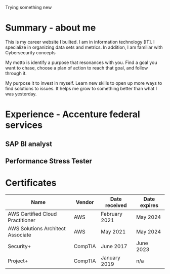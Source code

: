 Trying something new

# Summary - about me
This is my career website I builted. I am in information technology [IT]. I specialize in organizing data sets and metrics. In addition, I am familiar with Cybersecurity concepts

My motto is identify a purpose that resonances with you. Find a goal you want to chase, choose a plan of action to reach that goal, and follow through it.

My purpose it to invest in myself. Learn new skills to open up more ways to find solutions to issues. It helps me grow to something better than what I was yesterday.

# Experience - Accenture federal services

## SAP BI analyst

## Performance Stress Tester

# Certificates

Name | Vendor | Date received | Date expires
--- | --- | --- | --- |
AWS Certified Cloud Practitioner | AWS | February 2021 | May 2024
AWS Solutions Architect Associate | AWS | May 2021 | May 2024
Security+ | CompTIA | June 2017 | June 2023
Project+ | CompTIA | January 2019 | n/a

